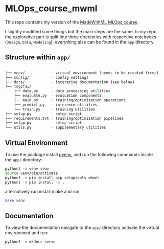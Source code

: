 # MLOps_course_mwml

This repo contains my version of the [MadeWithML MLOps course](https://github.com/GokuMohandas/mlops-course).

I slightly modified some things but the main steps are the same.
In my repo the explorative part is split into three directories with respective notebooks (`Design`, `Data`, `Modeling`), everything else can be found in the `app` directory.

## Structure within `app/`

```bash

├── venv/            - virtual environment (needs to be created first)
├── config/          - config settings
├── docs/            - interative documentation (see below)
├── tagifai/
    ├── data.py      - data processing utilities
    ├── evaluate.py  - evaluation components
    ├── main.py      - training/optimization operations
    ├── predict.py   - inference utilities
    └── train.py     - training utilities
├── setup.py         - setup script
├── requirements.txt - training/optimization pipelines
├── setup.py         - setup script
└── utils.py         - supplementary utilities
```

## Virtual Environment

To use the package install [pyenv](https://github.com/pyenv/pyenv), and run the following commands inside the `app/` directory:

```bash
python3 -m venv venv
source venv/bin/activate
python3 -m pip install pip setuptools wheel
python3 -m pip install -e .
```
alternatively run install make and run 

```bash
make venv
```

## Documentation

To view the documentation navigate to the `app/` directory activate the virtual environment and run:

```bash
python3 -m mkdocs serve
```
